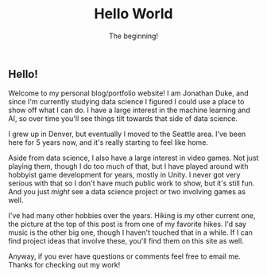 ﻿---
layout: post
title: Hello World
subtitle: The beginning!
bigimg: /img/rattlesnake-ridge-sunrise.jpg
comments: true
---

## Hello!

Welcome to my personal blog/portfolio website!  I am Jonathan Duke, and since I'm currently studying data science I figured I could use a place to show off what I can do.  I have a large interest in the machine learning and AI, so over time you'll see things tilt towards that side of data science.

I grew up in Denver, but eventually I moved to the Seattle area.  I've been here for 5 years now, and it's really starting to feel like home.

Aside from data science, I also have a large interest in video games.  Not just playing them, though I do too much of that, but I have played around with hobbyist game development for years, mostly in Unity.  I never got very serious with that so I don't have much public work to show, but it's still fun.  And you just *might* see a data science project or two involving games as well.

I've had many other hobbies over the years.  Hiking is my other current one, the picture at the top of this post is from one of my favorite hikes.  I'd say music is the other big one, though I haven't touched that in a while.  If I can find project ideas that involve these, you'll find them on this site as well.

Anyway, if you ever have questions or comments feel free to email me.  Thanks for checking out my work!
